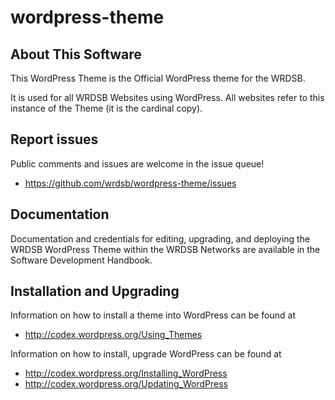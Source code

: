 wordpress-theme
===

## About This Software

This WordPress Theme is the Official WordPress theme for the WRDSB.

It is used for all WRDSB Websites using WordPress. All websites refer to this instance of the Theme (it is the cardinal copy).

## Report issues

Public comments and issues are welcome in the issue queue!
* https://github.com/wrdsb/wordpress-theme/issues

## Documentation

Documentation and credentials for editing, upgrading, and deploying 
the WRDSB WordPress Theme within the WRDSB Networks are available 
in the Software Development Handbook.

## Installation and Upgrading

Information on how to install a theme into WordPress can be found at
* http://codex.wordpress.org/Using_Themes

Information on how to install, upgrade WordPress can be found at
* http://codex.wordpress.org/Installing_WordPress
* http://codex.wordpress.org/Updating_WordPress
